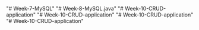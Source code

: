 "# Week-7-MySQL" 
"# Week-8-MySQL.java" 
"# Week-10-CRUD-application" 
"# Week-10-CRUD-application" 
"# Week-10-CRUD-application" 
"# Week-10-CRUD-application" 
